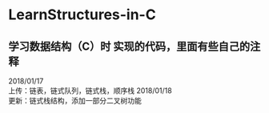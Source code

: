 # LearnStructures-in-C

## 学习数据结构（C）时 实现的代码，里面有些自己的注释

2018/01/17<br>
上传：链表，链式队列，链式栈，顺序栈
2018/01/18<br>
更新：链式栈结构，添加一部分二叉树功能

